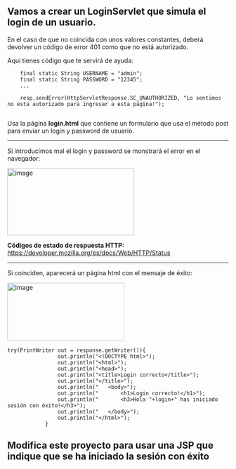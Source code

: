 ## Vamos a crear un **LoginServlet** que simula el login de un usuario.

En el caso de que no coincida con unos valores constantes, deberá devolver un código de error 401 como que no está autorizado.

Aquí tienes código que te servirá de ayuda:

```
    final static String USERNAME = "admin";
    final static String PASSWORD = "12345";
    ...

    resp.sendError(HttpServletResponse.SC_UNAUTHORIZED, "Lo sentimos no esta autorizado para ingresar a esta página!");


```

Usa la página **login.html** que contiene un formulario que usa el método post para enviar un login y password de usuario.

___

Si introducimos mal el login y password se monstrará el error en el navegador:

<img width="289" height="153" alt="image" src="https://github.com/user-attachments/assets/57666532-83bb-435d-9122-e11cbca20333" />

**Códigos de estado de respuesta HTTP:** https://developer.mozilla.org/es/docs/Web/HTTP/Status

___

Si coinciden, aparecerá un página html con el mensaje de éxito:

<img width="266" height="133" alt="image" src="https://github.com/user-attachments/assets/898f760f-0d60-4928-bae2-9108531d73a8" />

```
try(PrintWriter out = response.getWriter()){
                out.println("<!DOCTYPE html>");
                out.println("<html>");
                out.println("<head>");
                out.println("<title>Login correcto</title>");
                out.println("</title>");
                out.println("   <body>");
                out.println("       <h1>Login correcto!</h1>");
                out.println("       <h3>Hola "+login+" has iniciado sesión con éxito!</h3>");
                out.println("   </body>");
                out.println("</html>");
            }
```

## Modifica este proyecto para usar una JSP que indique que se ha iniciado la sesión con éxito
